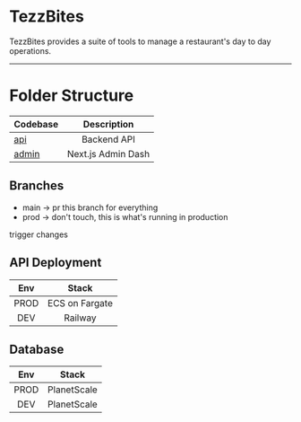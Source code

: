 # TezzBites

TezzBites provides a suite of tools to manage a restaurant's day to day operations.

---

# Folder Structure

| Codebase       |    Description     |
| :------------- | :----------------: |
| [api](api)     |    Backend API     |
| [admin](admin) | Next.js Admin Dash |

## Branches

- main -> pr this branch for everything
- prod -> don't touch, this is what's running in production

trigger changes

## API Deployment
| Env       |    Stack           |
| :-------: | :----------------: |
|  PROD     |   ECS on Fargate   |
|  DEV      |   Railway          |

## Database
| Env       |    Stack           |
| :-------: | :----------------: |
|  PROD     |   PlanetScale      |
|  DEV      |   PlanetScale      |

